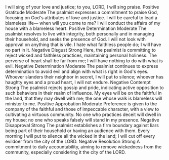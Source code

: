 <sentimentAnalysis>
    <psalm number="101">
        <verse number="1">
            <text>I will sing of your love and justice; to you, LORD, I will sing praise.</text>
            <polarity>Positive</polarity>
            <emotion>Gratitude</emotion>
            <intensity>Moderate</intensity>
            <context>The psalmist expresses a commitment to praise God, focusing on God's attributes of love and justice.</context>
        </verse>
        <verse number="2">
            <text>I will be careful to lead a blameless life— when will you come to me? I will conduct the affairs of my house with a blameless heart.</text>
            <polarity>Positive</polarity>
            <emotion>Determination</emotion>
            <intensity>Moderate</intensity>
            <context>The psalmist resolves to live with integrity, both personally and in managing their household, and seeks the presence of God.</context>
        </verse>
        <verse number="3">
            <text>I will not look with approval on anything that is vile. I hate what faithless people do; I will have no part in it.</text>
            <polarity>Negative</polarity>
            <emotion>Disgust</emotion>
            <intensity>Strong</intensity>
            <context>Here, the psalmist is committing to reject wicked and faithless practices, maintaining personal holiness.</context>
        </verse>
        <verse number="4">
            <text>The perverse of heart shall be far from me; I will have nothing to do with what is evil.</text>
            <polarity>Negative</polarity>
            <emotion>Determination</emotion>
            <intensity>Moderate</intensity>
            <context>The psalmist continues to express determination to avoid evil and align with what is right in God's eyes.</context>
        </verse>
        <verse number="5">
            <text>Whoever slanders their neighbor in secret, I will put to silence; whoever has haughty eyes and a proud heart, I will not endure.</text>
            <polarity>Negative</polarity>
            <emotion>Contempt</emotion>
            <intensity>Strong</intensity>
            <context>The psalmist rejects gossip and pride, indicating active opposition to such behaviors in their realm of influence.</context>
        </verse>
        <verse number="6">
            <text>My eyes will be on the faithful in the land, that they may dwell with me; the one whose walk is blameless will minister to me.</text>
            <polarity>Positive</polarity>
            <emotion>Approbation</emotion>
            <intensity>Moderate</intensity>
            <context>Preference is given to the company of the faithful and those of impeccable character, with a view to cultivating a virtuous community.</context>
        </verse>
        <verse number="7">
            <text>No one who practices deceit will dwell in my house; no one who speaks falsely will stand in my presence.</text>
            <polarity>Negative</polarity>
            <emotion>Disapproval</emotion>
            <intensity>Strong</intensity>
            <context>The psalmist establishes a firm boundary against liars being part of their household or having an audience with them.</context>
        </verse>
        <verse number="8">
            <text>Every morning I will put to silence all the wicked in the land; I will cut off every evildoer from the city of the LORD.</text>
            <polarity>Negative</polarity>
            <emotion>Resolution</emotion>
            <intensity>Strong</intensity>
            <context>A commitment to daily accountability, aiming to remove wickedness from the community, especially considering it the city of the LORD.</context>
        </verse>
    </psalm>
</sentimentAnalysis>